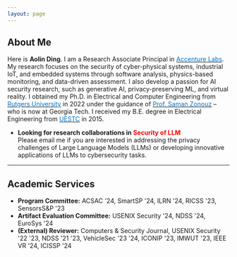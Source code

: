 ```yaml
---
layout: page
---
```


## About Me

Here is **Aolin Ding**. I am a Research Associate Principal in [<font color='0074cc'>Accenture Labs</font>](https://www.accenture.com/us-en/about/accenture-labs-index). My research focuses on the security of cyber-physical systems, industrial IoT, and embedded systems through software analysis, physics-based monitoring, and data-driven assessment. I also develop a passion for AI security research, such as generative AI, privacy-preserving ML, and virtual reality. I obtained my Ph.D. in Electrical and Computer Engineering from [<font color='0074cc'>Rutgers University</font>](https://www.ece.rutgers.edu/) in 2022 under the guidance of [<font color='0074cc'>Prof. Saman Zonouz</font>](https://sites.google.com/site/samanzonouz4n6/saman-zonouz) – who is now at Georgia Tech. I received my B.E. degree in Electrical Engineering from [<font color='0074cc'>UESTC</font>](https://en.uestc.edu.cn/) in 2015.

- **Looking for research collaborations in <font color='red'>Security of LLM</font>**\
Please email me if you are interested in addressing the privacy challenges of Large Language Models (LLMs) or developing innovative applications of LLMs to cybersecurity tasks.

---

## Academic Services

- **Program Committee:** ACSAC '24, SmartSP '24, ILRN '24, RICSS '23, SensorsS&P '23
- **Artifact Evaluation Committee:** USENIX Security '24, NDSS '24, EuroSys '24
- **(External) Reviewer:** Computers & Security Journal, USENIX Security '22 '23, NDSS '21 '23, VehicleSec '23 '24, ICONIP '23, IMWUT '23, IEEE VR '24, ICISSP '24
